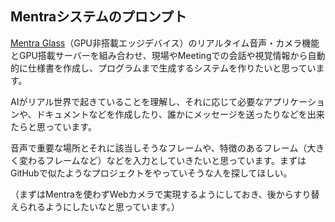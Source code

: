 ## Mentraシステムのプロンプト

[Mentra Glass](https://mentraglass.com/)（GPU非搭載エッジデバイス）のリアルタイム音声・カメラ機能とGPU搭載サーバーを組み合わせ、現場やMeetingでの会話や視覚情報から自動的に仕様書を作成し、プログラムまで生成するシステムを作りたいと思っています。

AIがリアル世界で起きていることを理解し、それに応じて必要なアプリケーションや、ドキュメントなどを作成したり、誰かにメッセージを送ったりなどを出来たらと思っています。

音声で重要な場所とそれに該当しそうなフレームや、特徴のあるフレーム（大きく変わるフレームなど）などを入力としていきたいと思っています。まずはGitHubで似たようなプロジェクトをやっていそうな人を探してほしい。

（まずはMentraを使わずWebカメラで実現するようにしておき、後からすり替えられるようにしたいなと思っています。）
